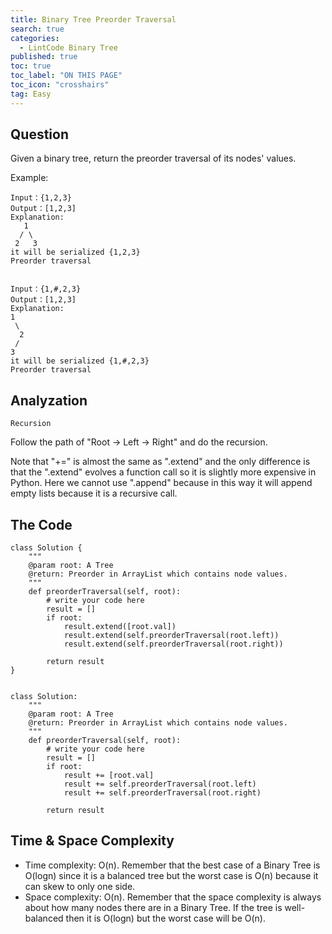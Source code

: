 ```yaml
---
title: Binary Tree Preorder Traversal
search: true
categories:
  - LintCode Binary Tree
published: true
toc: true
toc_label: "ON THIS PAGE"
toc_icon: "crosshairs"
tag: Easy
---
```

## Question

Given a binary tree, return the preorder traversal of its nodes' values.

Example:
```
Input：{1,2,3}
Output：[1,2,3]
Explanation:
   1
  / \
 2   3
it will be serialized {1,2,3}
Preorder traversal


Input：{1,#,2,3}
Output：[1,2,3]
Explanation:
1
 \
  2
 /
3
it will be serialized {1,#,2,3}
Preorder traversal
```

## Analyzation
`Recursion`

Follow the path of "Root -> Left -> Right" and do the recursion.

Note that "+=" is almost the same as ".extend" and the only difference is that the ".extend" evolves a function call so it is slightly more expensive in Python.
Here we cannot use ".append" because in this way it will append empty lists because it is a recursive call.

## The Code
```
class Solution {
    """
    @param root: A Tree
    @return: Preorder in ArrayList which contains node values.
    """
    def preorderTraversal(self, root):
        # write your code here
        result = []
        if root:
            result.extend([root.val])
            result.extend(self.preorderTraversal(root.left))
            result.extend(self.preorderTraversal(root.right))
        
        return result
}


class Solution:
    """
    @param root: A Tree
    @return: Preorder in ArrayList which contains node values.
    """
    def preorderTraversal(self, root):
        # write your code here
        result = []
        if root:
            result += [root.val]
            result += self.preorderTraversal(root.left)
            result += self.preorderTraversal(root.right)
        
        return result
```

## Time & Space Complexity
- Time complexity: O(n). Remember that the best case of a Binary Tree is O(logn) since it is a balanced tree but the worst case is O(n) because it can skew to only one side.
- Space complexity: O(n). Remember that the space complexity is always about how many nodes there are in a Binary Tree. If the tree is well-balanced then it is O(logn) but the worst case will be O(n).
